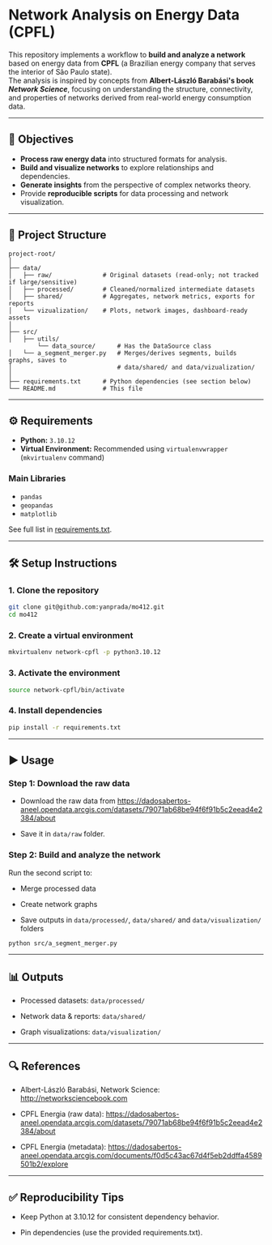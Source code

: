 # Network Analysis on Energy Data (CPFL)  
This repository implements a workflow to **build and analyze a network** based on energy data from **CPFL** (a Brazilian energy company that serves the interior of São Paulo state).  
The analysis is inspired by concepts from **Albert-László Barabási's book _Network Science_**, focusing on understanding the structure, connectivity, and properties of networks derived from real-world energy consumption data.

---

## 📌 Objectives
- **Process raw energy data** into structured formats for analysis.
- **Build and visualize networks** to explore relationships and dependencies.
- **Generate insights** from the perspective of complex networks theory.
- Provide **reproducible scripts** for data processing and network visualization.

---

## 📂 Project Structure
```
project-root/
│
├── data/
│   ├── raw/              # Original datasets (read-only; not tracked if large/sensitive)
│   ├── processed/        # Cleaned/normalized intermediate datasets
│   ├── shared/           # Aggregates, network metrics, exports for reports
│   └── vizualization/    # Plots, network images, dashboard-ready assets
│
├── src/
│   ├── utils/
        └── data_source/      # Has the DataSource class
│   └── a_segment_merger.py   # Merges/derives segments, builds graphs, saves to
│                             # data/shared/ and data/vizualization/
│
├── requirements.txt      # Python dependencies (see section below)
└── README.md             # This file
```


---

## ⚙️ Requirements
- **Python:** `3.10.12`
- **Virtual Environment:** Recommended using `virtualenvwrapper` (`mkvirtualenv` command)

### Main Libraries
- `pandas`
- `geopandas`
- `matplotlib`

See full list in [requirements.txt](./requirements.txt).

---

## 🛠️ Setup Instructions

### 1. Clone the repository
```bash
git clone git@github.com:yanprada/mo412.git
cd mo412
```

### 2. Create a virtual environment
```bash
mkvirtualenv network-cpfl -p python3.10.12
```

### 3. Activate the environment
```bash
source network-cpfl/bin/activate
```

### 4. Install dependencies
```bash
pip install -r requirements.txt
```

---

## ▶️ Usage

### Step 1: Download the raw data

- Download the raw data from https://dadosabertos-aneel.opendata.arcgis.com/datasets/79071ab68be94f6f91b5c2eead4e2384/about

- Save it in `data/raw` folder.

### Step 2: Build and analyze the network

Run the second script to:

- Merge processed data

- Create network graphs

- Save outputs in `data/processed/`, `data/shared/` and `data/visualization/` folders

```bash
python src/a_segment_merger.py
```
---

## 📊 Outputs
- Processed datasets: `data/processed/`

- Network data & reports: `data/shared/`

- Graph visualizations: `data/visualization/`

---

## 🔍 References

- Albert-László Barabási, Network Science: http://networksciencebook.com

- CPFL Energia (raw data): https://dadosabertos-aneel.opendata.arcgis.com/datasets/79071ab68be94f6f91b5c2eead4e2384/about

- CPFL Energia (metadata): https://dadosabertos-aneel.opendata.arcgis.com/documents/f0d5c43ac67d4f5eb2ddffa4589501b2/explore
---

## ✅ Reproducibility Tips

- Keep Python at 3.10.12 for consistent dependency behavior.

- Pin dependencies (use the provided requirements.txt).